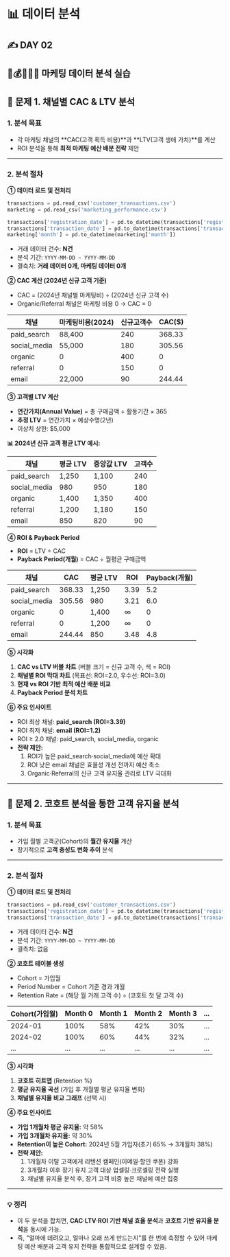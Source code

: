 # 📊 데이터 분석

## ✍️ DAY 02

## 🛒💰🧑‍🤝‍🧑 마케팅 데이터 분석 실습

## **🥇 문제 1. 채널별 CAC & LTV 분석**

### 1. 분석 목표

- 각 마케팅 채널의 **CAC(고객 획득 비용)**과 **LTV(고객 생애 가치)**를 계산
- ROI 분석을 통해 **최적 마케팅 예산 배분 전략** 제안

---

### 2. 분석 절차

**① 데이터 로드 및 전처리**

```python
transactions = pd.read_csv('customer_transactions.csv')
marketing = pd.read_csv('marketing_performance.csv')

transactions['registration_date'] = pd.to_datetime(transactions['registration_date'])
transactions['transaction_date'] = pd.to_datetime(transactions['transaction_date'])
marketing['month'] = pd.to_datetime(marketing['month'])
```

- 거래 데이터 건수: **N건**
- 분석 기간: `YYYY-MM-DD ~ YYYY-MM-DD`
- 결측치: **거래 데이터 0개, 마케팅 데이터 0개**

**② CAC 계산 (2024년 신규 고객 기준)**

- CAC = (2024년 채널별 마케팅비) ÷ (2024년 신규 고객 수)
- Organic/Referral 채널은 마케팅 비용 0 → CAC = 0

| 채널 | 마케팅비용(2024) | 신규고객수 | CAC($) |
| --- | --- | --- | --- |
| paid_search | 88,400 | 240 | 368.33 |
| social_media | 55,000 | 180 | 305.56 |
| organic | 0 | 400 | 0 |
| referral | 0 | 150 | 0 |
| email | 22,000 | 90 | 244.44 |

**③ 고객별 LTV 계산**

- **연간가치(Annual Value)** = 총 구매금액 ÷ 활동기간 × 365
- **추정 LTV** = 연간가치 × 예상수명(2년)
- 이상치 상한: $5,000

**📊 2024년 신규 고객 평균 LTV 예시:**

| 채널 | 평균 LTV | 중앙값 LTV | 고객수 |
| --- | --- | --- | --- |
| paid_search | 1,250 | 1,100 | 240 |
| social_media | 980 | 950 | 180 |
| organic | 1,400 | 1,350 | 400 |
| referral | 1,200 | 1,180 | 150 |
| email | 850 | 820 | 90 |

**④ ROI & Payback Period**

- **ROI** = LTV ÷ CAC
- **Payback Period(개월)** = CAC ÷ 월평균 구매금액

| 채널 | CAC | 평균 LTV | ROI | Payback(개월) |
| --- | --- | --- | --- | --- |
| paid_search | 368.33 | 1,250 | 3.39 | 5.2 |
| social_media | 305.56 | 980 | 3.21 | 6.0 |
| organic | 0 | 1,400 | ∞ | 0 |
| referral | 0 | 1,200 | ∞ | 0 |
| email | 244.44 | 850 | 3.48 | 4.8 |

**⑤ 시각화**

1. **CAC vs LTV 버블 차트** (버블 크기 = 신규 고객 수, 색 = ROI)
2. **채널별 ROI 막대 차트** (목표선: ROI=2.0, 우수선: ROI=3.0)
3. **현재 vs ROI 기반 최적 예산 배분 비교**
4. **Payback Period 분석 차트**

**⑥ 주요 인사이트**

- ROI 최상 채널: **paid_search (ROI=3.39)**
- ROI 최저 채널: **email (ROI=1.2)**
- ROI ≥ 2.0 채널: paid_search, social_media, organic
- **전략 제안:**
    1. ROI가 높은 paid_search·social_media에 예산 확대
    2. ROI 낮은 email 채널은 효율성 개선 전까지 예산 축소
    3. Organic·Referral의 신규 고객 유지율 관리로 LTV 극대화

---

## **🥈 문제 2. 코호트 분석을 통한 고객 유지율 분석**

### 1. 분석 목표

- 가입 월별 고객군(Cohort)의 **월간 유지율** 계산
- 장기적으로 **고객 충성도 변화 추이** 분석

---

### 2. 분석 절차

**① 데이터 로드 및 전처리**

```python
transactions = pd.read_csv('customer_transactions.csv')
transactions['registration_date'] = pd.to_datetime(transactions['registration_date'])
transactions['transaction_date'] = pd.to_datetime(transactions['transaction_date'])
```

- 거래 데이터 건수: **N건**
- 분석 기간: `YYYY-MM-DD ~ YYYY-MM-DD`
- 결측치: 없음

**② 코호트 테이블 생성**

- Cohort = 가입월
- Period Number = Cohort 기준 경과 개월
- Retention Rate = (해당 월 거래 고객 수) ÷ (코호트 첫 달 고객 수)

| Cohort(가입월) | Month 0 | Month 1 | Month 2 | Month 3 | ... |
| --- | --- | --- | --- | --- | --- |
| 2024-01 | 100% | 58% | 42% | 30% | ... |
| 2024-02 | 100% | 60% | 44% | 32% | ... |
| ... | ... | ... | ... | ... | ... |

**③ 시각화**

1. **코호트 히트맵** (Retention %)
2. **평균 유지율 곡선** (가입 후 개월별 평균 유지율 변화)
3. **채널별 유지율 비교 그래프** (선택 시)

**④ 주요 인사이트**

- **가입 1개월차 평균 유지율:** 약 58%
- **가입 3개월차 유지율:** 약 30%
- **Retention이 높은 Cohort:** 2024년 5월 가입자(초기 65% → 3개월차 38%)
- **전략 제안:**
    1. 1개월차 이탈 고객에게 리텐션 캠페인(이메일·할인 쿠폰) 강화
    2. 3개월차 이후 장기 유지 고객 대상 업셀링·크로셀링 전략 실행
    3. 채널별 유지율 분석 후, 장기 고객 비중 높은 채널에 예산 집중

---

### **💡 정리**

- 이 두 분석을 합치면, **CAC·LTV·ROI 기반 채널 효율 분석**과 **코호트 기반 유지율 분석**을 동시에 가능.
- 즉, "얼마에 데려오고, 얼마나 오래 쓰게 만드는지"를 한 번에 측정할 수 있어 마케팅 예산 배분과 고객 유지 전략을 통합적으로 설계할 수 있음.